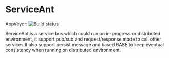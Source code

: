 # ServiceAnt

AppVeyor: [![Build status](https://ci.appveyor.com/api/projects/status/github/ShiningRush/serviceant?branch=master&svg=true)](https://ci.appveyor.com/project/ShiningRush/serviceant)

ServiceAnt is a service bus which could run on  in-progress or distributed environment, it support  pub/sub and request/response mode to call other services,It also support persist message and based BASE to keep eventual consistency when running on distributed environment.
